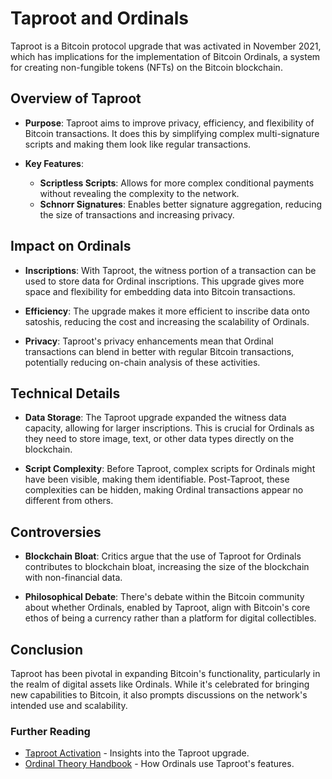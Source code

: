 # Taproot and Ordinals

Taproot is a Bitcoin protocol upgrade that was activated in November 2021, which has implications for the implementation of Bitcoin Ordinals, a system for creating non-fungible tokens (NFTs) on the Bitcoin blockchain.

## Overview of Taproot

- **Purpose**: Taproot aims to improve privacy, efficiency, and flexibility of Bitcoin transactions. It does this by simplifying complex multi-signature scripts and making them look like regular transactions.

- **Key Features**:
  - **Scriptless Scripts**: Allows for more complex conditional payments without revealing the complexity to the network.
  - **Schnorr Signatures**: Enables better signature aggregation, reducing the size of transactions and increasing privacy.

## Impact on Ordinals

- **Inscriptions**: With Taproot, the witness portion of a transaction can be used to store data for Ordinal inscriptions. This upgrade gives more space and flexibility for embedding data into Bitcoin transactions.

- **Efficiency**: The upgrade makes it more efficient to inscribe data onto satoshis, reducing the cost and increasing the scalability of Ordinals.

- **Privacy**: Taproot's privacy enhancements mean that Ordinal transactions can blend in better with regular Bitcoin transactions, potentially reducing on-chain analysis of these activities.

## Technical Details

- **Data Storage**: The Taproot upgrade expanded the witness data capacity, allowing for larger inscriptions. This is crucial for Ordinals as they need to store image, text, or other data types directly on the blockchain.

- **Script Complexity**: Before Taproot, complex scripts for Ordinals might have been visible, making them identifiable. Post-Taproot, these complexities can be hidden, making Ordinal transactions appear no different from others.

## Controversies

- **Blockchain Bloat**: Critics argue that the use of Taproot for Ordinals contributes to blockchain bloat, increasing the size of the blockchain with non-financial data.

- **Philosophical Debate**: There's debate within the Bitcoin community about whether Ordinals, enabled by Taproot, align with Bitcoin's core ethos of being a currency rather than a platform for digital collectibles.

## Conclusion

Taproot has been pivotal in expanding Bitcoin's functionality, particularly in the realm of digital assets like Ordinals. While it's celebrated for bringing new capabilities to Bitcoin, it also prompts discussions on the network's intended use and scalability.

### Further Reading

- [Taproot Activation](https://bitcoinmagazine.com/) - Insights into the Taproot upgrade.
- [Ordinal Theory Handbook](https://docs.ordinals.com/) - How Ordinals use Taproot's features.
